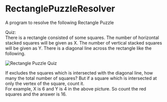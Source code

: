 # RectanglePuzzleResolver
A program to resolve the following Rectangle Puzzle

Quiz:  
There is a rectangle consisted of some squares. The number of horizontal stacked squares will be given as X. The number of vertical stacked squares will be given as Y. There is a diagonal line across the rectangle like the following.  

![Rectangle Puzzle Quiz](https://ibin.co/4Jz27fEmoo94.png)

If excludes the squares which is intersected with the diagonal line, how many the total number of squares?
But if a square which is intersected at only the vertex of the square, count it.  
For example, X is 6 and Y is 4 in the above picture. So count the red squares and the answer is 16.
